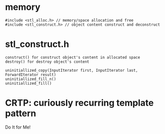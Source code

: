 # memory
```
#include <stl_alloc.h> // memory/space allocation and free
#include <stl_construct.h> // object content construct and deconstruct
```

# stl_construct.h
```
construct() for construct object's content in allocated space
destroy() for destroy object's content
```

```
uninitiallized_copy(InputIterator first, InputIterator last, ForwardIterator result)
uninitiallized_fill_n()
uninitiallized_fill()
```

# CRTP: curiously recurring template pattern
Do It for Me!